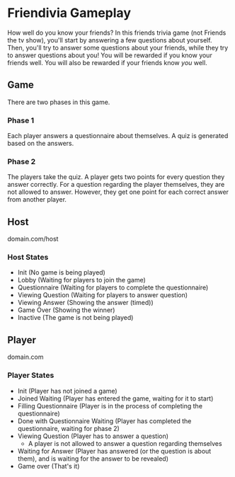 # Friendivia Gameplay
How well do you know your friends? In this friends trivia game (not Friends the tv show), you'll start by answering a few questions about yourself. Then, you'll try to answer some questions about your friends, while they try to answer questions about you! You will be rewarded if you know your friends well. You will also be rewarded if your friends know *you* well.

## Game
There are two phases in this game.

### Phase 1
Each player answers a questionnaire about themselves. A quiz is generated based on the answers.

### Phase 2
The players take the quiz. A player gets two points for every question they answer correctly. For a question regarding the player themselves, they are not allowed to answer. However, they get one point for each correct answer from another player.

## Host
domain.com/host

### Host States
- Init (No game is being played)
- Lobby (Waiting for players to join the game)
- Questionnaire (Waiting for players to complete the questionnaire)
- Viewing Question (Waiting for players to answer question)
- Viewing Answer (Showing the answer (timed))
- Game Over (Showing the winner)
- Inactive (The game is not being played)

## Player
domain.com

### Player States
- Init (Player has not joined a game)
- Joined Waiting (Player has entered the game, waiting for it to start)
- Filling Questionnaire (Player is in the process of completing the questionnaire)
- Done with Questionnaire Waiting (Player has completed the questionnaire, waiting for phase 2)
- Viewing Question (Player has to answer a question)
  - A player is not allowed to answer a question regarding themselves
- Waiting for Answer (Player has answered (or the question is about them), and is waiting for the answer to be revealed)
- Game over (That's it)

